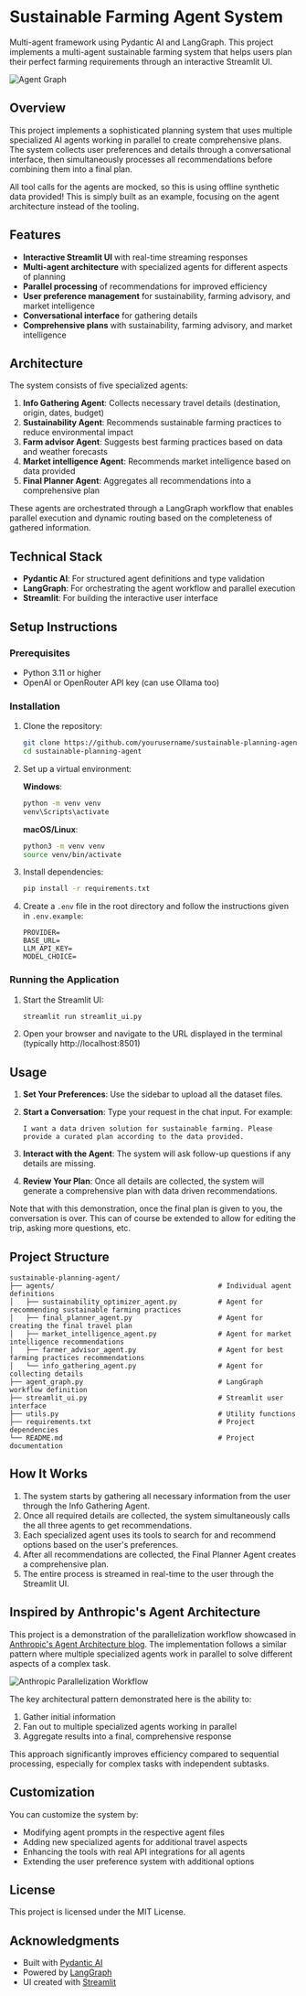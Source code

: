 # Sustainable Farming Agent System

Multi-agent framework using Pydantic AI and LangGraph. This project implements a multi-agent sustainable farming system that helps users plan their perfect farming requirements through an interactive Streamlit UI.

![Agent Graph](extras/Sustainable_farming_agent.jpg)

## Overview

This project implements a sophisticated planning system that uses multiple specialized AI agents working in parallel to create comprehensive plans. The system collects user preferences and details through a conversational interface, then simultaneously processes all recommendations before combining them into a final plan.

All tool calls for the agents are mocked, so this is using offline synthetic data provided! This is simply built as an example, focusing on the agent architecture instead of the tooling.

## Features

- **Interactive Streamlit UI** with real-time streaming responses
- **Multi-agent architecture** with specialized agents for different aspects of planning
- **Parallel processing** of recommendations for improved efficiency
- **User preference management** for sustainability, farming advisory, and market intelligence
- **Conversational interface** for gathering details
- **Comprehensive plans** with sustainability, farming advisory, and market intelligence

## Architecture

The system consists of five specialized agents:

1. **Info Gathering Agent**: Collects necessary travel details (destination, origin, dates, budget)
2. **Sustainability Agent**: Recommends sustainable farming practices to reduce environmental impact
3. **Farm advisor Agent**: Suggests best farming practices based on data and weather forecasts
4. **Market intelligence Agent**: Recommends market intelligence based on data provided
5. **Final Planner Agent**: Aggregates all recommendations into a comprehensive  plan

These agents are orchestrated through a LangGraph workflow that enables parallel execution and dynamic routing based on the completeness of gathered information.

## Technical Stack

- **Pydantic AI**: For structured agent definitions and type validation
- **LangGraph**: For orchestrating the agent workflow and parallel execution
- **Streamlit**: For building the interactive user interface

## Setup Instructions

### Prerequisites

- Python 3.11 or higher
- OpenAI or OpenRouter API key (can use Ollama too)

### Installation

1. Clone the repository:
   ```bash
   git clone https://github.com/yourusername/sustainable-planning-agent.git
   cd sustainable-planning-agent
   ```

2. Set up a virtual environment:

   **Windows**:
   ```bash
   python -m venv venv
   venv\Scripts\activate
   ```

   **macOS/Linux**:
   ```bash
   python3 -m venv venv
   source venv/bin/activate
   ```

3. Install dependencies:
   ```bash
   pip install -r requirements.txt
   ```

4. Create a `.env` file in the root directory and follow the instructions given in `.env.example`:
   ```
   PROVIDER=
   BASE_URL=
   LLM_API_KEY=
   MODEL_CHOICE=
   ```

### Running the Application

1. Start the Streamlit UI:
   ```bash
   streamlit run streamlit_ui.py
   ```

2. Open your browser and navigate to the URL displayed in the terminal (typically http://localhost:8501)

## Usage

1. **Set Your Preferences**: Use the sidebar to upload all the dataset files.

2. **Start a Conversation**: Type your request in the chat input. For example:
   ```
   I want a data driven solution for sustainable farming. Please provide a curated plan according to the data provided.
   ```

3. **Interact with the Agent**: The system will ask follow-up questions if any details are missing.

4. **Review Your Plan**: Once all details are collected, the system will generate a comprehensive plan with data driven recommendations.

Note that with this demonstration, once the final plan is given to you, the conversation is over. This can of course be extended to allow for editing the trip, asking more questions, etc.

## Project Structure

```
sustainable-planning-agent/
├── agents/                                        # Individual agent definitions
│   ├── sustainability_optimizer_agent.py          # Agent for recommending sustainable farming practices
│   ├── final_planner_agent.py                     # Agent for creating the final travel plan
│   ├── market_intelligence_agent.py               # Agent for market intelligence recommendations
│   ├── farmer_advisor_agent.py                    # Agent for best farming practices recommendations
│   └── info_gathering_agent.py                    # Agent for collecting details
├── agent_graph.py                                 # LangGraph workflow definition
├── streamlit_ui.py                                # Streamlit user interface
├── utils.py                                       # Utility functions
├── requirements.txt                               # Project dependencies
└── README.md                                      # Project documentation
```

## How It Works

1. The system starts by gathering all necessary information from the user through the Info Gathering Agent.
2. Once all required details are collected, the system simultaneously calls the all three agents to get recommendations.
3. Each specialized agent uses its tools to search for and recommend options based on the user's preferences.
4. After all recommendations are collected, the Final Planner Agent creates a comprehensive plan.
5. The entire process is streamed in real-time to the user through the Streamlit UI.

## Inspired by Anthropic's Agent Architecture

This project is a demonstration of the parallelization workflow showcased in [Anthropic's Agent Architecture blog](https://www.anthropic.com/engineering/building-effective-agents). The implementation follows a similar pattern where multiple specialized agents work in parallel to solve different aspects of a complex task.

![Anthropic Parallelization Workflow](extras/AnthropicParallelizationWorkflow.png)

The key architectural pattern demonstrated here is the ability to:
1. Gather initial information
2. Fan out to multiple specialized agents working in parallel
3. Aggregate results into a final, comprehensive response

This approach significantly improves efficiency compared to sequential processing, especially for complex tasks with independent subtasks.

## Customization

You can customize the system by:

- Modifying agent prompts in the respective agent files
- Adding new specialized agents for additional travel aspects
- Enhancing the tools with real API integrations for all agents
- Extending the user preference system with additional options

## License

This project is licensed under the MIT License.

## Acknowledgments

- Built with [Pydantic AI](https://github.com/pydantic/pydantic-ai)
- Powered by [LangGraph](https://github.com/langchain-ai/langgraph)
- UI created with [Streamlit](https://streamlit.io/)
